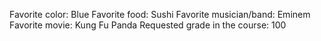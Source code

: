 Favorite color: Blue 
Favorite food: Sushi
Favorite musician/band: Eminem 
Favorite movie: Kung Fu Panda 
Requested grade in the course: 100 
